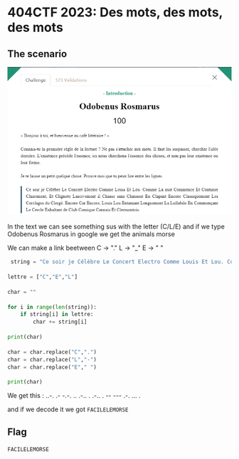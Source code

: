 # 404CTF 2023: Des mots, des mots, des mots

## The scenario

![](Enonce.png)

In the text we can see something sus with the letter (C/L/E) and if we type Odobenus Rosmarus in google we get the animals morse

We can make a link beetween C -> "." L -> "\_" E -> " "

```python
 string = "Ce soir je Célèbre Le Concert Electro Comme Louis Et Lou. Comme La nuit Commence Et Continue Clairement, Et Clignote Lascivement il Chasse sans Chausser En Clapant Encore Classiquement Les Cerclages du Clergé. Encore Car Encore, Louis Lou Entamant Longuement La Lullabile En Commençant Le Cercle Exhaltant de Club Comique Cannais Et Clermontois."

lettre = ["C","E","L"]

char = ""

for i in range(len(string)):
    if string[i] in lettre:
        char += string[i]

print(char)

char = char.replace("C",".")
char = char.replace("L","-")
char = char.replace("E"," ")

print(char)
```

We get this : ..-. .- -.-. .. .-.. . .-.. . -- --- .-. ... .

and if we decode it we got `FACILELEMORSE`

## Flag

``FACILELEMORSE``